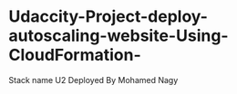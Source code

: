 # Udaccity-Project-deploy-autoscaling-website-Using-CloudFormation-
Stack name U2 
Deployed By Mohamed Nagy 
